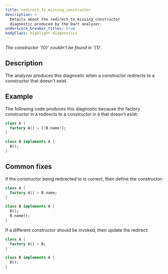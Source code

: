 ```yaml
---
title: redirect_to_missing_constructor
description: >-
  Details about the redirect_to_missing_constructor
  diagnostic produced by the Dart analyzer.
underscore_breaker_titles: true
bodyClass: highlight-diagnostics
---
```


_The constructor '{0}' couldn't be found in '{1}'._

## Description

The analyzer produces this diagnostic when a constructor redirects to a
constructor that doesn't exist.

## Example

The following code produces this diagnostic because the factory
constructor in `A` redirects to a constructor in `B` that doesn't exist:

```dart
class A {
  factory A() = [!B.name!];
}

class B implements A {
  B();
}
```

## Common fixes

If the constructor being redirected to is correct, then define the
constructor:

```dart
class A {
  factory A() = B.name;
}

class B implements A {
  B();
  B.name();
}
```

If a different constructor should be invoked, then update the redirect:

```dart
class A {
  factory A() = B;
}

class B implements A {
  B();
}
```
